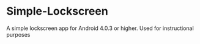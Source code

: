 Simple-Lockscreen
=================

A simple lockscreen app for Android 4.0.3 or higher.  Used for instructional purposes
